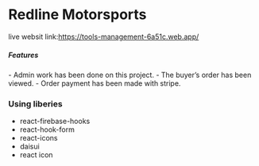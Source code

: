 # Redline Motorsports
live websit link:https://tools-management-6a51c.web.app/


 <h5>Features</h5>
 - Admin work has been done on this project.
 - The buyer’s order has been viewed.
 - Order payment has been made with stripe.
 

<h3>Using liberies</h3>
    
   
   - react-firebase-hooks
   - react-hook-form
   -  react-icons
   -  daisui
   -  react icon

